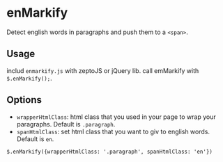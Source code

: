 enMarkify
=========

Detect english words in paragraphs and push them to a `<span>`.

## Usage
includ `enmarkify.js` with zeptoJS or jQuery lib.
call emMarkify with `$.enMarkify();`.

## Options
* `wrapperHtmlClass`: html class that you used in your page to wrap your paragraphs. Default is `.paragraph`.
* `spanHtmlClass`: set html class that you want to giv to english words. Default is `en`.

`$.enMarkify({wrapperHtmlClass: '.paragraph', spanHtmlClass: 'en'})`

